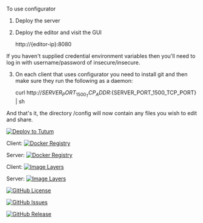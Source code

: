 To use configurator 


1) Deploy the server
 
2) Deploy the editor and visit the GUI

    http://{editor-ip}:8080
    
If you haven't supplied credential environment variables then you'll need to log in with username/password of insecure/insecure.    

3) On each client that uses configurator you need to install git and then make sure they run the following as a daemon:

    curl http://${SERVER_PORT_1500_TCP_ADDR}:${SERVER_PORT_1500_TCP_PORT} | sh

And that's it, the directory /config will now contain any files you wish to edit and share.


[![Deploy to Tutum](https://s.tutum.co/deploy-to-tutum.svg)](https://dashboard.tutum.co/stack/deploy/)

Client: [![Docker Registry](https://img.shields.io/docker/pulls/sillelien/configurator-client.svg)](https://registry.hub.docker.com/u/sillelien/configurator-client)

Server: [![Docker Registry](https://img.shields.io/docker/pulls/sillelien/configurator-server.svg)](https://registry.hub.docker.com/u/sillelien/configurator-server)

Client: [![Image Layers](https://badge.imagelayers.io/sillelien/configurator-client.svg)](https://imagelayers.io/?images=sillelien/configurator-client:latest 'Get your own badge on imagelayers.io') 

Server: [![Image Layers](https://badge.imagelayers.io/sillelien/configurator-server.svg)](https://imagelayers.io/?images=sillelien/configurator-server:latest 'Get your own badge on imagelayers.io') 

[![GitHub License](https://img.shields.io/github/license/sillelien/configurator.svg)](https://raw.githubusercontent.com/sillelien/configurator/master/LICENSE)

[![GitHub Issues](https://img.shields.io/github/issues/sillelien/configurator.svg)](https://github.com/sillelien/configurator/issues)
    
[![GitHub Release](https://img.shields.io/github/release/sillelien/configurator.svg)](https://github.com/sillelien/configurator)

